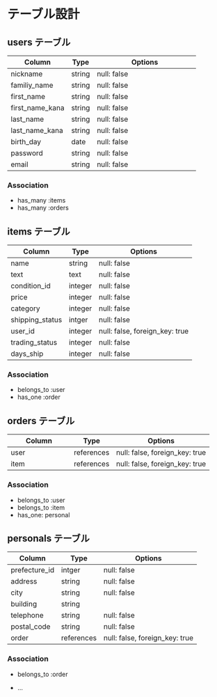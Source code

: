 # テーブル設計

## users テーブル

| Column          | Type       | Options                       |
| --------------- | -----------| ----------------------------- |
| nickname        | string     | null: false                   |
| familiy_name    | string     | null: false                   |
| first_name      | string     | null: false                   |
| first_name_kana | string     | null: false                   |
| last_name       | string     | null: false                   |
| last_name_kana  | string     | null: false                   |
| birth_day       | date       | null: false                   |
| password        | string     | null: false　　　　　　　　　    |
| email           | string     | null: false 　　　　　　　　　   |

### Association
- has_many :items
- has_many :orders

## items テーブル

| Column          | Type       | Options                       |
| --------------- | ---------- | ----------------------------- |
| name            | string     | null: false                   |
| text            | text       | null: false                   |
| condition_id    | integer    | null: false                   |
| price           | integer    | null: false                   |
| category        | integer    | null: false                   |
| shipping_status | intger     | null: false                   |
| user_id         | integer    | null: false, foreign_key: true|
| trading_status  | integer    | null: false                   |
| days_ship       | integer    | null: false                   || prefecture_id   | integer    | null: false                   |

### Association
- belongs_to :user
- has_one :order

## orders テーブル

| Column        | Type       | Options                        |
| ------------- | ---------- | ------------------------------ |
| user　　　　　　| references | null: false, foreign_key: true |
| item     　　　| references | null: false, foreign_key: true |

### Association
- belongs_to :user
- belongs_to :item
- has_one: personal

## personals テーブル

| Column                  | Type      | Options             |   
| ----------------------- | ----------| -------------------- |
| prefecture_id           | intger    | null: false          |  
| address                 | string    | null: false          |
| city                    | string    | null: false          | 
| building                | string    |                      | 
| telephone               | string    | null: false          |  
| postal_code             | string    | null: false          | 
| order                   | references| null: false,       foreign_key: true |

### Association
- belongs_to :order


* ...



